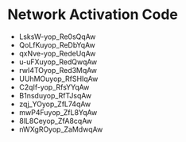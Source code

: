 # Network Activation Code
* LsksW-yop_Re0sQqAw
* QoLfKuyop_ReDbYqAw
* qxNve-yop_RedeUqAw
* u-uFXuyop_RedQwqAw
* rwI4TOyop_Red3MqAw
* UUhMOuyop_RfSHIqAw
* C2qIf-yop_RfsYYqAw
* B1nsduyop_RfTJsqAw
* zqj_YOyop_ZfL74qAw
* mwP4Fuyop_ZfL8YqAw
* 8lL8Ceyop_ZfA8cqAw
* nWXgROyop_ZaMdwqAw